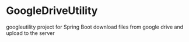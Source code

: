 # GoogleDriveUtility
googleutility project for Spring Boot download files from google drive and upload to the server
